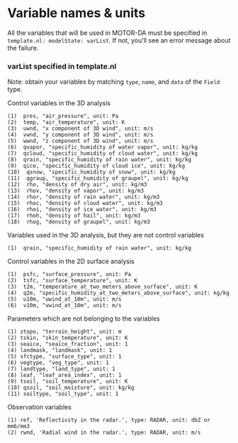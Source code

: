 # Variable names & units

All the variables that will be used in MOTOR-DA must be specified in `template.nl: modelState: varList`. If not, you'll see an error message about the failure. 

### varList specified in template.nl
Note: obtain your variables by matching `type`, `name`, and `data` of the `Field` type.

Control variables in the 3D analysis
``` 
(1)  pres, "air_pressure", unit: Pa
(2)  temp, "air_temperature", unit: K
(3)  uwnd, "x component of 3D wind", unit: m/s
(4)  vwnd, "y component of 3D wind", unit: m/s
(5)  wwnd, "z component of 3D wind", unit: m/s
(6)  qvapor, "specific_humidity of water vapor", unit: kg/kg 
(7)  qcloud, "specific_humidity of cloud water", unit: kg/kg 
(8)  qrain, "specific_humidity of rain water", unit: kg/kg 
(9)  qice, "specific_humidity of cloud ice", unit: kg/kg 
(10)  qsnow, "specific_humidity of snow", unit: kg/kg 
(11)  qgraup, "specific_humidity of graupel", unit: kg/kg 
(12)  rho, "density of dry air", unit: kg/m3
(13)  rhov, "density of vapor", unit: kg/m3
(14)  rhor, "density of rain water", unit: kg/m3
(15)  rhoc, "density of cloud water", unit: kg/m3
(16)  rhoi, "density of ice water", unit: kg/m3
(17)  rhoh, "density of hail", unit: kg/m3
(18)  rhog, "density of graupel", unit: kg/m3
```

Variables used in the 3D analysis, but they are not control variables
```
(1)  qrain, "specific_humidity of rain water", unit: kg/kg 
```

Control variables in the 2D surface analysis
```
(1)  psfc, "surface_pressure", unit: Pa
(2)  tsfc, "surface_temperature", unit: K
(3)  t2m, "temperature_at_two_meters_above_surface", unit: K
(4)  q2m, "specific_humidity_at_two_meters_above_surface", unit: kg/kg
(5)  u10m, "uwind_at_10m", unit: m/s
(6)  v10m, "vwind_at_10m", unit: m/s
```

Parameters which are not belonging to the variables 
```
(1) ztopo, "terrain_height", unit: m
(2) tskin, "skin_temperature", unit: K
(3) seaice, "seaice_fraction", unit: 1
(4) landmask, "landmask", unit: 1
(5) sfctype, "surface_type", unit: 1
(6) vegtype, "veg_type", unit: 1
(7) landtype, "land_type", unit: 1
(8) leaf, "leaf_area_index", unit: 1
(9) tsoil, "soil_temperature", unit: K
(10) qsoil, "soil_moisture", unit: kg/kg
(11) soiltype, "soil_type", unit: 1
```

Observation variables
```
(1) ref, 'Reflectivity in the radar.', type: RADAR, unit: dbZ or mm6/mm3
(2) rwnd, 'Radial wind in the radar.', type: RADAR, unit: m/s
```
